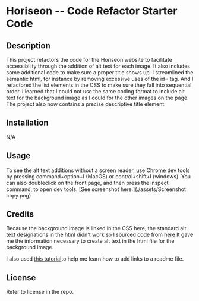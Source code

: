 # Horiseon -- Code Refactor Starter Code

## Description 
This project refactors the code for the Horiseon website to facilitate accessibility through the addition of alt text for each image. It also includes some additional code to make sure a proper title shows up. I streamlined the semantic html, for instance by removing excessive uses of the id= tag. And I refactored the list elements in the CSS to make sure they fall into sequential order. I learned that I could not use the same coding format to include alt text for the background image as I could for the other images on the page. The project also now contains a precise descriptive title element. 

## Installation
N/A

## Usage
To see the alt text additions without a screen reader, use Chrome dev tools by pressing command+option+I (MacOS) or control+shift+I (windows). You can also doubleclick on the front page, and then press the inspect command, to open dev tools. [See screenshot here.](./assets/Screenshot copy.png)

## Credits 
Because the background image is linked in the CSS here, the standard alt text designations in the html didn't work so I sourced code from [here](http://www.davidmacd.com/blog/alternate-text-for-css-background-images.html#:~:text=Summary&text=For%20ambient%20images%20that%20are,be%20used%20for%20information%20content.) It gave me the information necessary to create alt text in the html file for the background image. 

I also used [this tutorial](https://docs.readme.com/main/docs/linking-to-pages#:~:text=To%20link%20inline%2C%20type%20the,%2C%20%22(y)%22.&text=Reference%2Dstyle%20linking%20allows%20you,refer%20to%20it%20multiple%20times.)to help me learn how to add links to a readme file.

## License
Refer to license in the repo.

